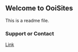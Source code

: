 ## Welcome to OoiSites

This is a readme file.

### Support or Contact

[Link](mailto:info@wifienabler.com)

